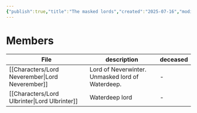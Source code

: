 ```yaml
---
{"publish":true,"title":"The masked lords","created":"2025-07-16","modified":"2025-07-23T10:30:49.725+02:00","published":"2025-07-16","cssclasses":""}
---
```


# Members
| File                                                       | description                                      | deceased |
| ---------------------------------------------------------- | ------------------------------------------------ | -------- |
| [[Characters/Lord Neverember\|Lord Neverember]] | Lord of Neverwinter. Unmasked lord of Waterdeep. | \-       |
| [[Characters/Lord Ulbrinter\|Lord Ulbrinter]]   | Waterdeep lord                                   | \-       |



